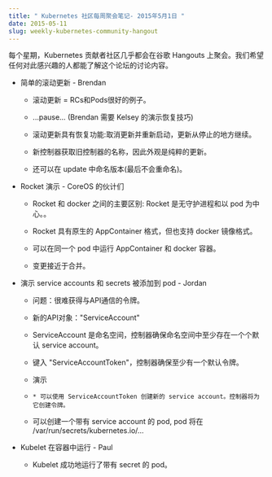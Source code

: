 ```yaml
---
title: " Kubernetes 社区每周聚会笔记- 2015年5月1日 "
date: 2015-05-11
slug: weekly-kubernetes-community-hangout
---
```


<!--
---
title: " Weekly Kubernetes Community Hangout Notes - May 1 2015 "
date: 2015-05-11
slug: weekly-kubernetes-community-hangout
url: /zh-cn/blog/2015/05/Weekly-Kubernetes-Community-Hangout
---
-->

<!--
Every week the Kubernetes contributing community meet virtually over Google Hangouts. We want anyone who's interested to know what's discussed in this forum.
-->
每个星期，Kubernetes 贡献者社区几乎都会在谷歌 Hangouts 上聚会。我们希望任何对此感兴趣的人都能了解这个论坛的讨论内容。

<!--

* Simple rolling update - Brendan

    * Rolling update = nice example of why RCs and Pods are good.

    * ...pause… (Brendan needs demo recovery tips from Kelsey)

    * Rolling update has recovery: Cancel update and restart, update continues from where it stopped.

    * New controller  gets name of old controller, so appearance is pure update.

    * Can also name versions in update (won't do rename at the end).

-->

* 简单的滚动更新 - Brendan

    * 滚动更新 = RCs和Pods很好的例子。

    * ...pause… (Brendan 需要 Kelsey 的演示恢复技巧)

    * 滚动更新具有恢复功能:取消更新并重新启动，更新从停止的地方继续。

    * 新控制器获取旧控制器的名称，因此外观是纯粹的更新。

    * 还可以在 update 中命名版本(最后不会重命名)。

<!--

* Rocket demo - CoreOS folks

    * 2 major differences between rocket & docker: Rocket is daemonless & pod-centric.

    * Rocket has AppContainer format as native, but also supports docker image format.

    * Can run AppContainer and docker containers in same pod.

    * Changes are close to merged.

-->

* Rocket 演示 - CoreOS 的伙计们

    * Rocket 和 docker 之间的主要区别: Rocket 是无守护进程和以 pod 为中心。。

    * Rocket 具有原生的 AppContainer 格式，但也支持 docker 镜像格式。

    * 可以在同一个 pod 中运行 AppContainer 和 docker 容器。

    * 变更接近于合并。

<!--

* demo service accounts and secrets being added to pods - Jordan

    * Problem: It's hard to get a token to talk to the API.

    * New API object: "ServiceAccount"

    * ServiceAccount is namespaced, controller makes sure that at least 1 default service account exists in a namespace.

    * Typed secret "ServiceAccountToken", controller makes sure there is at least 1 default token.

    * DEMO

    *     * Can create new service account with ServiceAccountToken. Controller will create token for it.

    * Can create a pod with service account, pods will have service account secret mounted at /var/run/secrets/kubernetes.io/…

-->

* 演示 service accounts 和 secrets 被添加到 pod - Jordan

    * 问题：很难获得与API通信的令牌。

    * 新的API对象："ServiceAccount"

    * ServiceAccount 是命名空间，控制器确保命名空间中至少存在一个个默认 service account。

    * 键入 "ServiceAccountToken"，控制器确保至少有一个默认令牌。

    * 演示

    *     * 可以使用 ServiceAccountToken 创建新的 service account。控制器将为它创建令牌。

    * 可以创建一个带有 service account 的 pod, pod 将在 /var/run/secrets/kubernetes.io/…

<!--

* Kubelet running in a container - Paul

    * Kubelet successfully ran pod w/ mounted secret.

-->

* Kubelet 在容器中运行 - Paul

    * Kubelet 成功地运行了带有 secret 的 pod。

